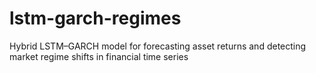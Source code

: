 # lstm-garch-regimes
Hybrid LSTM–GARCH model for forecasting asset returns and detecting market regime shifts in financial time series
